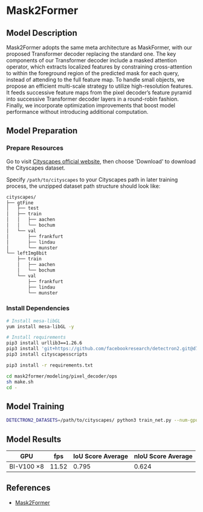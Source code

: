 # Mask2Former

## Model Description

Mask2Former adopts the same meta architecture as MaskFormer, with our proposed Transformer decoder replacing the
standard one. The key components of our Transformer decoder include a masked attention operator, which extracts
localized features by constraining cross-attention to within the foreground region of the predicted mask for each query,
instead of attending to the full feature map. To handle small objects, we propose an efficient multi-scale strategy to
utilize high-resolution features. It feeds successive feature maps from the pixel decoder’s feature pyramid into
successive Transformer decoder layers in a round-robin fashion. Finally, we incorporate optimization improvements that
boost model performance without introducing additional computation.

## Model Preparation

### Prepare Resources

Go to visit [Cityscapes official website](https://www.cityscapes-dataset.com/), then choose 'Download' to download the
Cityscapes dataset.

Specify `/path/to/cityscapes` to your Cityscapes path in later training process, the unzipped dataset path structure should look like:

```bash
cityscapes/
├── gtFine
│   ├── test
│   ├── train
│   │   ├── aachen
│   │   └── bochum
│   └── val
│       ├── frankfurt
│       ├── lindau
│       └── munster
└── leftImg8bit
    ├── train
    │   ├── aachen
    │   └── bochum
    └── val
        ├── frankfurt
        ├── lindau
        └── munster
```

### Install Dependencies

```bash
# Install mesa-libGL
yum install mesa-libGL -y

# Install requirements
pip3 install urllib3==1.26.6
pip3 install 'git+https://github.com/facebookresearch/detectron2.git@d779ea63faa54fe42b9b4c280365eaafccb280d6'
pip3 install cityscapesscripts

pip3 install -r requirements.txt

cd mask2former/modeling/pixel_decoder/ops
sh make.sh
cd -
```

## Model Training

```bash
DETECTRON2_DATASETS=/path/to/cityscapes/ python3 train_net.py --num-gpus 8 --config-file configs/cityscapes/semantic-segmentation/maskformer2_R50_bs16_90k.yaml 1> train_mask2former.log 2> train_mask2former_error.log & tail -f train_mask2former.log
```

## Model Results

| GPU        | fps   | IoU Score Average | nIoU Score Average |
|------------|-------|-------------------|--------------------|
| BI-V100 ×8 | 11.52 | 0.795             | 0.624              |

## References

- [Mask2Former](https://github.com/facebookresearch/Mask2Former)
